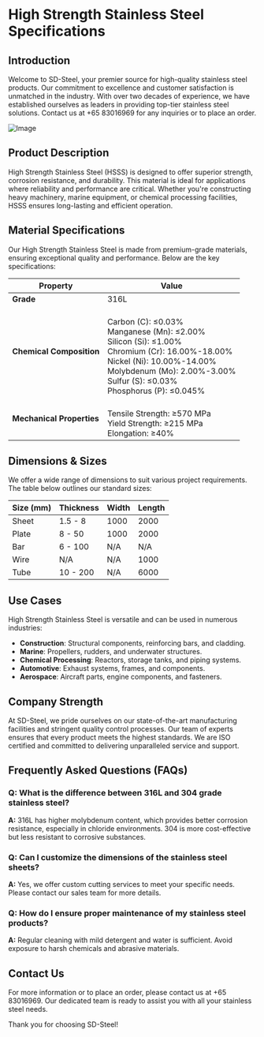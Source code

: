 # High Strength Stainless Steel Specifications

## Introduction
Welcome to SD-Steel, your premier source for high-quality stainless steel products. Our commitment to excellence and customer satisfaction is unmatched in the industry. With over two decades of experience, we have established ourselves as leaders in providing top-tier stainless steel solutions. Contact us at +65 83016969 for any inquiries or to place an order.

![Image](https://github.com/user-attachments/assets/2567258e-e124-4816-932d-1809bd27ef0b)

## Product Description
High Strength Stainless Steel (HSSS) is designed to offer superior strength, corrosion resistance, and durability. This material is ideal for applications where reliability and performance are critical. Whether you're constructing heavy machinery, marine equipment, or chemical processing facilities, HSSS ensures long-lasting and efficient operation.

## Material Specifications
Our High Strength Stainless Steel is made from premium-grade materials, ensuring exceptional quality and performance. Below are the key specifications:

| Property              | Value                     |
|-----------------------|---------------------------|
| **Grade**             | 316L                      |
| **Chemical Composition** | <br>Carbon (C): ≤0.03%<br>Manganese (Mn): ≤2.00%<br>Silicon (Si): ≤1.00%<br>Chromium (Cr): 16.00%-18.00%<br>Nickel (Ni): 10.00%-14.00%<br>Molybdenum (Mo): 2.00%-3.00%<br>Sulfur (S): ≤0.03%<br>Phosphorus (P): ≤0.045% |
| **Mechanical Properties** | <br>Tensile Strength: ≥570 MPa<br>Yield Strength: ≥215 MPa<br>Elongation: ≥40% |

## Dimensions & Sizes
We offer a wide range of dimensions to suit various project requirements. The table below outlines our standard sizes:

| Size (mm)           | Thickness | Width | Length |
|---------------------|-----------|-------|--------|
| Sheet               | 1.5 - 8   | 1000  | 2000   |
| Plate               | 8 - 50    | 1000  | 2000   |
| Bar                 | 6 - 100   | N/A   | N/A    |
| Wire                | N/A       | N/A   | 1000   |
| Tube                | 10 - 200  | N/A   | 6000   |

## Use Cases
High Strength Stainless Steel is versatile and can be used in numerous industries:

- **Construction**: Structural components, reinforcing bars, and cladding.
- **Marine**: Propellers, rudders, and underwater structures.
- **Chemical Processing**: Reactors, storage tanks, and piping systems.
- **Automotive**: Exhaust systems, frames, and components.
- **Aerospace**: Aircraft parts, engine components, and fasteners.

## Company Strength
At SD-Steel, we pride ourselves on our state-of-the-art manufacturing facilities and stringent quality control processes. Our team of experts ensures that every product meets the highest standards. We are ISO certified and committed to delivering unparalleled service and support.

## Frequently Asked Questions (FAQs)
### Q: What is the difference between 316L and 304 grade stainless steel?
**A:** 316L has higher molybdenum content, which provides better corrosion resistance, especially in chloride environments. 304 is more cost-effective but less resistant to corrosive substances.

### Q: Can I customize the dimensions of the stainless steel sheets?
**A:** Yes, we offer custom cutting services to meet your specific needs. Please contact our sales team for more details.

### Q: How do I ensure proper maintenance of my stainless steel products?
**A:** Regular cleaning with mild detergent and water is sufficient. Avoid exposure to harsh chemicals and abrasive materials.

## Contact Us
For more information or to place an order, please contact us at +65 83016969. Our dedicated team is ready to assist you with all your stainless steel needs.

Thank you for choosing SD-Steel!